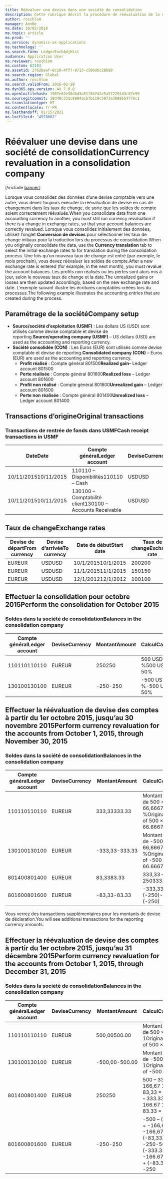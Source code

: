 ```yaml
---
title: Réévaluer une devise dans une société de consolidation
description: Cette rubrique décrit la procédure de réévaluation de la devise dans une société de consolidation.
author: roschlom
manager: AnnBe
ms.date: 10/02/2018
ms.topic: article
ms.prod: ''
ms.service: dynamics-ax-applications
ms.technology: ''
ms.search.form: LedgerExchAdjHist
audience: Application User
ms.reviewer: roschlom
ms.custom: 62183
ms.assetid: 2762baaf-0c10-4ff7-8713-c506d6c29b98
ms.search.region: Global
ms.author: roschlom
ms.search.validFrom: 2016-02-28
ms.dyn365.ops.version: AX 7.0.0
ms.openlocfilehash: 1907e62e30dbd3a51f5b7d2e5a57229143c87e99
ms.sourcegitcommit: 38d40c331c8894acb7b119c5073e3088b54776c1
ms.translationtype: HT
ms.contentlocale: fr-FR
ms.lasthandoff: 01/15/2021
ms.locfileid: "4978662"
---
```

# <a name="currency-revaluation-in-a-consolidation-company"></a><span data-ttu-id="cc75c-103">Réévaluer une devise dans une société de consolidation</span><span class="sxs-lookup"><span data-stu-id="cc75c-103">Currency revaluation in a consolidation company</span></span>

[!include [banner](../includes/banner.md)]

<span data-ttu-id="cc75c-104">Lorsque vous consolidez des données d’une devise comptable vers une autre, vous devez toujours exécuter la réévaluation de devise en cas de changement dans les taux de change, de sorte que les soldes de compte soient correctement réévalués.</span><span class="sxs-lookup"><span data-stu-id="cc75c-104">When you consolidate data from one accounting currency to another, you must still run currency revaluation if there is a change in exchange rates, so that your account balances  are correctly revalued.</span></span> <span data-ttu-id="cc75c-105">Lorsque vous consolidez initialement des données, utilisez l’onglet **Conversion de devises** pour sélectionner les taux de change initiaux pour la traduction lors du processus de consolidation.</span><span class="sxs-lookup"><span data-stu-id="cc75c-105">When you originally consolidate the data, use the **Currency translation** tab to select the initial exchange rates to for translation during the consolidation process.</span></span> <span data-ttu-id="cc75c-106">Une fois qu’un nouveau taux de change est entré (par exemple, le mois prochain), vous devez réévaluer les soldes de compte.</span><span class="sxs-lookup"><span data-stu-id="cc75c-106">After a new exchange rate is entered (for example, in the next month), you must revalue the account balances.</span></span> <span data-ttu-id="cc75c-107">Les profits non réalisés ou les pertes sont alors mis à jour, selon le nouveau taux de change et la date.</span><span class="sxs-lookup"><span data-stu-id="cc75c-107">The unrealized gains or losses are then updated accordingly, based on the new exchange rate and date.</span></span> <span data-ttu-id="cc75c-108">L’exemple suivant illustre les écritures comptables créées lors du processus.</span><span class="sxs-lookup"><span data-stu-id="cc75c-108">The following example illustrates the accounting entries that are created during the process.</span></span>

## <a name="company-setup"></a><span data-ttu-id="cc75c-109">Paramétrage de la société</span><span class="sxs-lookup"><span data-stu-id="cc75c-109">Company setup</span></span>
-   <span data-ttu-id="cc75c-110">**Source/société d’exploitation (USMF)**  : Les dollars US (USD) sont utilisés comme devise comptable et devise de reporting.</span><span class="sxs-lookup"><span data-stu-id="cc75c-110">**Source/operating company (USMF)** – US dollars (USD) are used as the accounting and reporting currency.</span></span>
-   <span data-ttu-id="cc75c-111">**Société consolidée (CON)** : Les Euros (EUR) sont utilisés comme devise comptable et devise de reporting.</span><span class="sxs-lookup"><span data-stu-id="cc75c-111">**Consolidated company (CON)** – Euros (EUR) are used as the accounting and reporting currency.</span></span>
    -   <span data-ttu-id="cc75c-112">**Profit réalisé** : Compte général 801500</span><span class="sxs-lookup"><span data-stu-id="cc75c-112">**Realized gain**– Ledger account 801500</span></span>
    -   <span data-ttu-id="cc75c-113">**Perte réalisée** : Compte général 801600</span><span class="sxs-lookup"><span data-stu-id="cc75c-113">**Realized loss** – Ledger account 801600</span></span>
    -   <span data-ttu-id="cc75c-114">**Profit non réalisé** : Compte général 801600</span><span class="sxs-lookup"><span data-stu-id="cc75c-114">**Unrealized gain** – Ledger account 801600</span></span>
    -   <span data-ttu-id="cc75c-115">**Perte non réalisée** : Compte général 801400</span><span class="sxs-lookup"><span data-stu-id="cc75c-115">**Unrealized loss** – Ledger account 801400</span></span>

## <a name="original-transactions"></a><span data-ttu-id="cc75c-116">Transactions d’origine</span><span class="sxs-lookup"><span data-stu-id="cc75c-116">Original transactions</span></span>
### <a name="cash-receipt-transactions-in-usmf"></a><span data-ttu-id="cc75c-117">Transactions de rentrée de fonds dans USMF</span><span class="sxs-lookup"><span data-stu-id="cc75c-117">Cash receipt transactions in USMF</span></span>

| <span data-ttu-id="cc75c-118">Date</span><span class="sxs-lookup"><span data-stu-id="cc75c-118">Date</span></span>       | <span data-ttu-id="cc75c-119">Compte général</span><span class="sxs-lookup"><span data-stu-id="cc75c-119">Ledger account</span></span>               | <span data-ttu-id="cc75c-120">Devise</span><span class="sxs-lookup"><span data-stu-id="cc75c-120">Currency</span></span> | <span data-ttu-id="cc75c-121">Montant</span><span class="sxs-lookup"><span data-stu-id="cc75c-121">Amount</span></span> |
|------------|------------------------------|----------|--------|
| <span data-ttu-id="cc75c-122">10/11/2015</span><span class="sxs-lookup"><span data-stu-id="cc75c-122">10/11/2015</span></span> | <span data-ttu-id="cc75c-123">110110 – Disponibilités</span><span class="sxs-lookup"><span data-stu-id="cc75c-123">110110 – Cash</span></span>                | <span data-ttu-id="cc75c-124">USD</span><span class="sxs-lookup"><span data-stu-id="cc75c-124">USD</span></span>      | <span data-ttu-id="cc75c-125">500</span><span class="sxs-lookup"><span data-stu-id="cc75c-125">500</span></span>    |
| <span data-ttu-id="cc75c-126">10/11/2015</span><span class="sxs-lookup"><span data-stu-id="cc75c-126">10/11/2015</span></span> | <span data-ttu-id="cc75c-127">130100 – Comptabilité client</span><span class="sxs-lookup"><span data-stu-id="cc75c-127">130100 – Accounts Receivable</span></span> | <span data-ttu-id="cc75c-128">USD</span><span class="sxs-lookup"><span data-stu-id="cc75c-128">USD</span></span>      | <span data-ttu-id="cc75c-129">-500</span><span class="sxs-lookup"><span data-stu-id="cc75c-129">-500</span></span>   |

## <a name="exchange-rates"></a><span data-ttu-id="cc75c-130">Taux de change</span><span class="sxs-lookup"><span data-stu-id="cc75c-130">Exchange rates</span></span>

| <span data-ttu-id="cc75c-131">Devise de départ</span><span class="sxs-lookup"><span data-stu-id="cc75c-131">From currency</span></span> | <span data-ttu-id="cc75c-132">Devise d’arrivée</span><span class="sxs-lookup"><span data-stu-id="cc75c-132">To currency</span></span> | <span data-ttu-id="cc75c-133">Date de début</span><span class="sxs-lookup"><span data-stu-id="cc75c-133">Start date</span></span> | <span data-ttu-id="cc75c-134">Taux de change</span><span class="sxs-lookup"><span data-stu-id="cc75c-134">Exchange rate</span></span> |
|---------------|-------------|------------|---------------|
| <span data-ttu-id="cc75c-135">EUR</span><span class="sxs-lookup"><span data-stu-id="cc75c-135">EUR</span></span>           | <span data-ttu-id="cc75c-136">USD</span><span class="sxs-lookup"><span data-stu-id="cc75c-136">USD</span></span>         | <span data-ttu-id="cc75c-137">10/1/2015</span><span class="sxs-lookup"><span data-stu-id="cc75c-137">10/1/2015</span></span>  | <span data-ttu-id="cc75c-138">200</span><span class="sxs-lookup"><span data-stu-id="cc75c-138">200</span></span>           |
| <span data-ttu-id="cc75c-139">EUR</span><span class="sxs-lookup"><span data-stu-id="cc75c-139">EUR</span></span>           | <span data-ttu-id="cc75c-140">USD</span><span class="sxs-lookup"><span data-stu-id="cc75c-140">USD</span></span>         | <span data-ttu-id="cc75c-141">11/1/2015</span><span class="sxs-lookup"><span data-stu-id="cc75c-141">11/1/2015</span></span>  | <span data-ttu-id="cc75c-142">150</span><span class="sxs-lookup"><span data-stu-id="cc75c-142">150</span></span>           |
| <span data-ttu-id="cc75c-143">EUR</span><span class="sxs-lookup"><span data-stu-id="cc75c-143">EUR</span></span>           | <span data-ttu-id="cc75c-144">USD</span><span class="sxs-lookup"><span data-stu-id="cc75c-144">USD</span></span>         | <span data-ttu-id="cc75c-145">12/1/2012</span><span class="sxs-lookup"><span data-stu-id="cc75c-145">12/1/2012</span></span>  | <span data-ttu-id="cc75c-146">100</span><span class="sxs-lookup"><span data-stu-id="cc75c-146">100</span></span>           |

## <a name="perform-the-consolidation-for-october-2015"></a><span data-ttu-id="cc75c-147">Effectuer la consolidation pour octobre 2015</span><span class="sxs-lookup"><span data-stu-id="cc75c-147">Perform the consolidation for October 2015</span></span>
### <a name="balances-in-the-consolidation-company"></a><span data-ttu-id="cc75c-148">Soldes dans la société de consolidation</span><span class="sxs-lookup"><span data-stu-id="cc75c-148">Balances in the consolidation company</span></span>

| <span data-ttu-id="cc75c-149">Compte général</span><span class="sxs-lookup"><span data-stu-id="cc75c-149">Ledger account</span></span> | <span data-ttu-id="cc75c-150">Devise</span><span class="sxs-lookup"><span data-stu-id="cc75c-150">Currency</span></span> | <span data-ttu-id="cc75c-151">Montant</span><span class="sxs-lookup"><span data-stu-id="cc75c-151">Amount</span></span> | <span data-ttu-id="cc75c-152">Calcul</span><span class="sxs-lookup"><span data-stu-id="cc75c-152">Calculation</span></span>    |
|----------------|----------|--------|----------------|
| <span data-ttu-id="cc75c-153">110110</span><span class="sxs-lookup"><span data-stu-id="cc75c-153">110110</span></span>         | <span data-ttu-id="cc75c-154">EUR</span><span class="sxs-lookup"><span data-stu-id="cc75c-154">EUR</span></span>      | <span data-ttu-id="cc75c-155">250</span><span class="sxs-lookup"><span data-stu-id="cc75c-155">250</span></span>    | <span data-ttu-id="cc75c-156">500 USD × 50 %</span><span class="sxs-lookup"><span data-stu-id="cc75c-156">500 USD × 50%</span></span>  |
| <span data-ttu-id="cc75c-157">130100</span><span class="sxs-lookup"><span data-stu-id="cc75c-157">130100</span></span>         | <span data-ttu-id="cc75c-158">EUR</span><span class="sxs-lookup"><span data-stu-id="cc75c-158">EUR</span></span>      | <span data-ttu-id="cc75c-159">-250</span><span class="sxs-lookup"><span data-stu-id="cc75c-159">-250</span></span>   | <span data-ttu-id="cc75c-160">-500 USD × 50 %</span><span class="sxs-lookup"><span data-stu-id="cc75c-160">-500 USD × 50%</span></span> |

## <a name="perform-currency-revaluation-for-the-accounts-from-october-1-2015-through-november-30-2015"></a><span data-ttu-id="cc75c-161">Effectuer la réévaluation de devise des comptes à partir du 1er octobre 2015, jusqu’au 30 novembre 2015</span><span class="sxs-lookup"><span data-stu-id="cc75c-161">Perform currency revaluation for the accounts from October 1, 2015, through November 30, 2015</span></span>
### <a name="balances-in-the-consolidation-company"></a><span data-ttu-id="cc75c-162">Soldes dans la société de consolidation</span><span class="sxs-lookup"><span data-stu-id="cc75c-162">Balances in the consolidation company</span></span>

| <span data-ttu-id="cc75c-163">Compte général</span><span class="sxs-lookup"><span data-stu-id="cc75c-163">Ledger account</span></span> | <span data-ttu-id="cc75c-164">Devise</span><span class="sxs-lookup"><span data-stu-id="cc75c-164">Currency</span></span> | <span data-ttu-id="cc75c-165">Montant</span><span class="sxs-lookup"><span data-stu-id="cc75c-165">Amount</span></span>  | <span data-ttu-id="cc75c-166">Calcul</span><span class="sxs-lookup"><span data-stu-id="cc75c-166">Calculation</span></span>                        |
|----------------|----------|---------|------------------------------------|
| <span data-ttu-id="cc75c-167">110110</span><span class="sxs-lookup"><span data-stu-id="cc75c-167">110110</span></span>         | <span data-ttu-id="cc75c-168">EUR</span><span class="sxs-lookup"><span data-stu-id="cc75c-168">EUR</span></span>      | <span data-ttu-id="cc75c-169">333,33</span><span class="sxs-lookup"><span data-stu-id="cc75c-169">333.33</span></span>  | <span data-ttu-id="cc75c-170">Montant d’origine de 500 × 66,6667 %</span><span class="sxs-lookup"><span data-stu-id="cc75c-170">Original amount of 500 × 66.6667%</span></span>  |
| <span data-ttu-id="cc75c-171">130100</span><span class="sxs-lookup"><span data-stu-id="cc75c-171">130100</span></span>         | <span data-ttu-id="cc75c-172">EUR</span><span class="sxs-lookup"><span data-stu-id="cc75c-172">EUR</span></span>      | <span data-ttu-id="cc75c-173">-333,33</span><span class="sxs-lookup"><span data-stu-id="cc75c-173">-333.33</span></span> | <span data-ttu-id="cc75c-174">Montant d’origine de -500 × 66,6667 %</span><span class="sxs-lookup"><span data-stu-id="cc75c-174">Original amount of -500 × 66.6667%</span></span> |
| <span data-ttu-id="cc75c-175">801400</span><span class="sxs-lookup"><span data-stu-id="cc75c-175">801400</span></span>         | <span data-ttu-id="cc75c-176">EUR</span><span class="sxs-lookup"><span data-stu-id="cc75c-176">EUR</span></span>      | <span data-ttu-id="cc75c-177">83,33</span><span class="sxs-lookup"><span data-stu-id="cc75c-177">83.33</span></span>   | <span data-ttu-id="cc75c-178">333,33 – 250</span><span class="sxs-lookup"><span data-stu-id="cc75c-178">333.33 – 250</span></span>                       |
| <span data-ttu-id="cc75c-179">801600</span><span class="sxs-lookup"><span data-stu-id="cc75c-179">801600</span></span>         | <span data-ttu-id="cc75c-180">EUR</span><span class="sxs-lookup"><span data-stu-id="cc75c-180">EUR</span></span>      | <span data-ttu-id="cc75c-181">-83,33</span><span class="sxs-lookup"><span data-stu-id="cc75c-181">-83.33</span></span>  | <span data-ttu-id="cc75c-182">-333,33 – (-250)</span><span class="sxs-lookup"><span data-stu-id="cc75c-182">-333.33 – (-250)</span></span>                   |

<span data-ttu-id="cc75c-183">Vous verrez des transactions supplémentaires pour les montants de devise de déclaration.</span><span class="sxs-lookup"><span data-stu-id="cc75c-183">You will see additional transactions for the reporting currency amounts.</span></span>

## <a name="perform-currency-revaluation-for-the-accounts-from-october-1-2015-through-december-31-2015"></a><span data-ttu-id="cc75c-184">Effectuer la réévaluation de devise des comptes à partir du 1er octobre 2015, jusqu’au 31 décembre 2015</span><span class="sxs-lookup"><span data-stu-id="cc75c-184">Perform currency revaluation for the accounts from October 1, 2015, through December 31, 2015</span></span>
### <a name="balances-in-the-consolidation-company"></a><span data-ttu-id="cc75c-185">Soldes dans la société de consolidation</span><span class="sxs-lookup"><span data-stu-id="cc75c-185">Balances in the consolidation company</span></span>

| <span data-ttu-id="cc75c-186">Compte général</span><span class="sxs-lookup"><span data-stu-id="cc75c-186">Ledger account</span></span> | <span data-ttu-id="cc75c-187">Devise</span><span class="sxs-lookup"><span data-stu-id="cc75c-187">Currency</span></span> | <span data-ttu-id="cc75c-188">Montant</span><span class="sxs-lookup"><span data-stu-id="cc75c-188">Amount</span></span>  | <span data-ttu-id="cc75c-189">Calcul</span><span class="sxs-lookup"><span data-stu-id="cc75c-189">Calculation</span></span>                                          |
|----------------|----------|---------|------------------------------------------------------|
| <span data-ttu-id="cc75c-190">110110</span><span class="sxs-lookup"><span data-stu-id="cc75c-190">110110</span></span>         | <span data-ttu-id="cc75c-191">EUR</span><span class="sxs-lookup"><span data-stu-id="cc75c-191">EUR</span></span>      | <span data-ttu-id="cc75c-192">500,00</span><span class="sxs-lookup"><span data-stu-id="cc75c-192">500.00</span></span>  | <span data-ttu-id="cc75c-193">Montant d’origine de 500 × 1</span><span class="sxs-lookup"><span data-stu-id="cc75c-193">Original amount of 500 × 1</span></span>                           |
| <span data-ttu-id="cc75c-194">130100</span><span class="sxs-lookup"><span data-stu-id="cc75c-194">130100</span></span>         | <span data-ttu-id="cc75c-195">EUR</span><span class="sxs-lookup"><span data-stu-id="cc75c-195">EUR</span></span>      | <span data-ttu-id="cc75c-196">-500,00</span><span class="sxs-lookup"><span data-stu-id="cc75c-196">-500.00</span></span> | <span data-ttu-id="cc75c-197">Montant d’origine de -500 × 1</span><span class="sxs-lookup"><span data-stu-id="cc75c-197">Original amount of -500 × 1</span></span>                          |
| <span data-ttu-id="cc75c-198">801400</span><span class="sxs-lookup"><span data-stu-id="cc75c-198">801400</span></span>         | <span data-ttu-id="cc75c-199">EUR</span><span class="sxs-lookup"><span data-stu-id="cc75c-199">EUR</span></span>      | <span data-ttu-id="cc75c-200">250</span><span class="sxs-lookup"><span data-stu-id="cc75c-200">250</span></span>     | <span data-ttu-id="cc75c-201">500 – 333,33 = 166,67 166,67 + 83,33 = 250</span><span class="sxs-lookup"><span data-stu-id="cc75c-201">500 – 333.33 = 166.67 166.67 + 83.33 = 250</span></span>           |
| <span data-ttu-id="cc75c-202">801600</span><span class="sxs-lookup"><span data-stu-id="cc75c-202">801600</span></span>         | <span data-ttu-id="cc75c-203">EUR</span><span class="sxs-lookup"><span data-stu-id="cc75c-203">EUR</span></span>      | <span data-ttu-id="cc75c-204">-250</span><span class="sxs-lookup"><span data-stu-id="cc75c-204">-250</span></span>    | <span data-ttu-id="cc75c-205">-500 – (-333,33) = -166,67 -166,67 + (-83,33) = -250</span><span class="sxs-lookup"><span data-stu-id="cc75c-205">-500 – (-333.33) = -166.67 -166.67 + (-83.33) = -250</span></span> |





